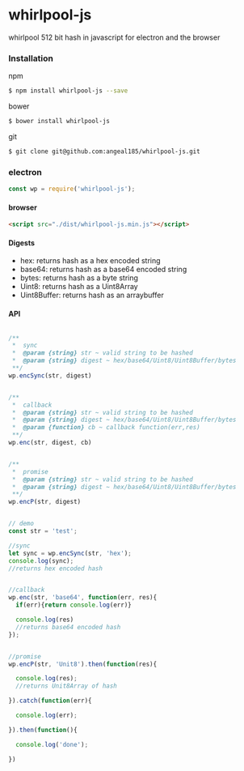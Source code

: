 # whirlpool-js
whirlpool 512 bit hash in javascript for electron and the browser


### Installation

npm

```sh
$ npm install whirlpool-js --save
```

bower

```sh
$ bower install whirlpool-js
```

git
```sh
$ git clone git@github.com:angeal185/whirlpool-js.git
```

### electron

```js
const wp = require('whirlpool-js');
```

#### browser

```html
<script src="./dist/whirlpool-js.min.js"></script>
```

#### Digests
* hex: returns hash as a hex encoded string
* base64: returns hash as a base64 encoded string
* bytes: returns hash as a byte string
* Uint8: returns hash as a Uint8Array
* Uint8Buffer: returns hash as an arraybuffer

#### API

```javascript

/**
 *  sync
 *  @param {string} str ~ valid string to be hashed
 *  @param {string} digest ~ hex/base64/Uint8/Uint8Buffer/bytes
 **/
wp.encSync(str, digest)


/**
 *  callback
 *  @param {string} str ~ valid string to be hashed
 *  @param {string} digest ~ hex/base64/Uint8/Uint8Buffer/bytes
 *  @param {function} cb ~ callback function(err,res)
 **/
wp.enc(str, digest, cb)


/**
 *  promise
 *  @param {string} str ~ valid string to be hashed
 *  @param {string} digest ~ hex/base64/Uint8/Uint8Buffer/bytes
 **/
wp.encP(str, digest)


// demo
const str = 'test';

//sync
let sync = wp.encSync(str, 'hex');
console.log(sync);
//returns hex encoded hash


//callback
wp.enc(str, 'base64', function(err, res){
  if(err){return console.log(err)}

  console.log(res)
  //returns base64 encoded hash
});


//promise
wp.encP(str, 'Unit8').then(function(res){

  console.log(res);
  //returns Unit8Array of hash

}).catch(function(err){

  console.log(err);

}).then(function(){

  console.log('done');

})


```

